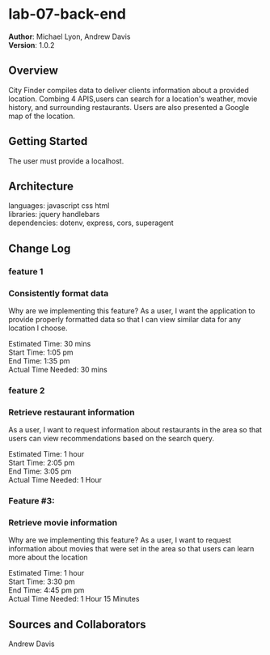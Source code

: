 # lab-07-back-end
**Author**: Michael Lyon, Andrew Davis <br>
**Version**: 1.0.2 
<!-- (increment the patch/fix version number if you make more commits past your first submission) -->

## Overview

City Finder compiles data to deliver clients information about a provided location. Combing 4 APIS,users can search for a location's weather, movie history, and surrounding restaurants. Users are also presented a Google map of the location.

## Getting Started

The user must provide a localhost.


## Architecture
languages: javascript css html<br>
libraries: jquery handlebars<br>
dependencies: dotenv, express, cors, superagent<br>


## Change Log
### feature 1 
### Consistently format data
Why are we implementing this feature?
As a user, I want the application to provide properly formatted data so that I can view similar data for any location I choose.

Estimated Time: 30 mins <br>
Start Time: 1:05 pm <br>
End Time: 1:35 pm <br>
Actual Time Needed: 30 mins<br>

### feature 2
### Retrieve restaurant information
As a user, I want to request information about restaurants in the area so that users can view recommendations based on the search query.

Estimated Time: 1 hour <br>
Start Time: 2:05 pm <br>
End Time: 3:05 pm <br>
Actual Time Needed: 1 Hour<br>

### Feature #3: 
### Retrieve movie information
Why are we implementing this feature?
As a user, I want to request information about movies that were set in the area so that users can learn more about the location

Estimated Time: 1 hour <br>
Start Time: 3:30 pm <br>
End Time: 4:45 pm pm <br>
Actual Time Needed: 1 Hour 15 Minutes<br>

## Sources and Collaborators
Andrew Davis